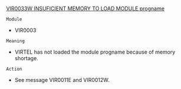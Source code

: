 [VIR0033W INSUFICIENT MEMORY TO LOAD MODULE progname](https://virtel.readthedocs.io/en/latest/manuals/virtel/Virtel459MG/messages.html?highlight=VIR0033W#VIR0033W)

`Module`
- VIR0003

`Meaning`
- VIRTEL has not loaded the module progname because of memory shortage.

`Action`
- See message VIR0011E and VIR0012W.
